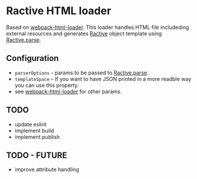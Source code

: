 # Ractive HTML loader

Based on [webpack-html-loader](https://github.com/webpack-contrib/html-loader).
This loader handles HTML file includeding external resources and generates [Ractive](https://github.com/ractivejs/ractive) object template using [Ractive.parse](https://ractive.js.org/api/#ractiveparse).

## Configuration

- `parserOptions` - params to be passed to [Ractive.parse](https://ractive.js.org/api/#ractiveparse).
- `templateSpace` – If you want to have JSON printed in a more readble way you can use this property.
- see [webpack-html-loader](https://github.com/webpack-contrib/html-loader) for other params.

## TODO

- update eslint
- implement build
- implement publish

## TODO - FUTURE

- improve attribute handling
